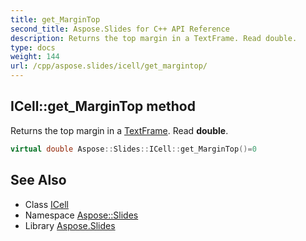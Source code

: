 ```yaml
---
title: get_MarginTop
second_title: Aspose.Slides for C++ API Reference
description: Returns the top margin in a TextFrame. Read double.
type: docs
weight: 144
url: /cpp/aspose.slides/icell/get_margintop/
---
```

## ICell::get_MarginTop method


Returns the top margin in a [TextFrame](../../textframe/). Read **double**.

```cpp
virtual double Aspose::Slides::ICell::get_MarginTop()=0
```

## See Also

* Class [ICell](../)
* Namespace [Aspose::Slides](../../)
* Library [Aspose.Slides](../../../)
